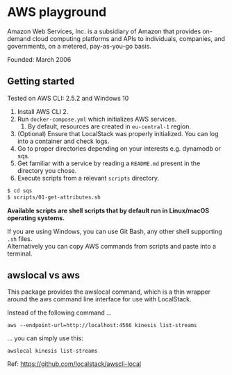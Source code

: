 # AWS playground

Amazon Web Services, Inc. is a subsidiary of Amazon that provides on-demand cloud computing platforms and APIs to individuals, companies, and governments, on a metered, pay-as-you-go basis. 

Founded: March 2006

## Getting started

Tested on AWS CLI: 2.5.2 and Windows 10

1. Install AWS CLI 2.
2. Run `docker-compose.yml` which initializes AWS services.
   1. By default, resources are created in `eu-central-1` region.
3. (Optional) Ensure that LocalStack was properly initialized. You can log into a container and check logs.
4. Go to proper directories depending on your interests e.g. dynamodb or sqs.
5. Get familiar with a service by reading a `README.md` present in the directory you chose.
6. Execute scripts from a relevant `scripts` directory.

```bash
$ cd sqs
$ scripts/01-get-attributes.sh
```

**Available scripts are shell scripts that by default run in Linux/macOS operating systems.**

If you are using Windows, you can use Git Bash, any other shell supporting `.sh` files.  
Alternatively you can copy AWS commands from scripts and paste into a terminal.

## awslocal vs aws

This package provides the awslocal command, which is a thin wrapper around the aws command line interface for use with LocalStack.

Instead of the following command ...

```
aws --endpoint-url=http://localhost:4566 kinesis list-streams
```

... you can simply use this:

```
awslocal kinesis list-streams
```

Ref: https://github.com/localstack/awscli-local
